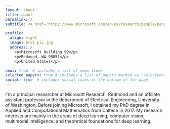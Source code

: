 ```yaml
---
layout: about
title: about
permalink: /
subtitle: <a href='https://www.microsoft.com/en-us/research/people/penzhan/'>work page</a>

profile:
  align: right
  image: prof_pic.jpg
  address: >
    <p>Microsoft Building 99</p>
    <p>Redmond, WA 98052</p>
    <p>United States</p>

news: true  # includes a list of news items
selected_papers: true # includes a list of papers marked as "selected={true}"
social: true  # includes social icons at the bottom of the page
---
```


I'm a principal researcher at Microsoft Research, Redmond and an affiliate assistant professor in the department of Electrical Engineering, University of Washington. Before joining Microsoft, I obtained my PhD degree in Applied and Computational Mathematics from Caltech in 2017. My research interests are mainly in the areas of deep learning, computer vision, multimodal intelligence, and theoretical foundations for deep learning. 

